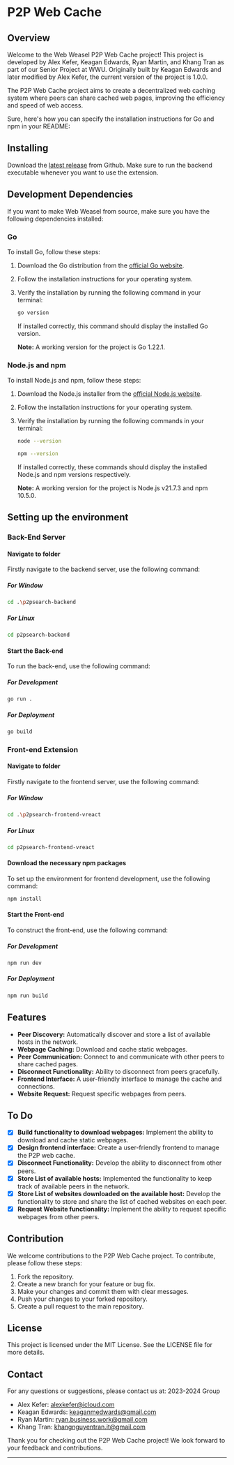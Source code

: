 # P2P Web Cache

## Overview

Welcome to the Web Weasel P2P Web Cache project! This project is developed by Alex Kefer, Keagan Edwards, Ryan Martin, and Khang Tran as part of our Senior Project at WWU. Originally built by Keagan Edwards and later modified by Alex Kefer, the current version of the project is 1.0.0.

The P2P Web Cache project aims to create a decentralized web caching system where peers can share cached web pages, improving the efficiency and speed of web access.

Sure, here's how you can specify the installation instructions for Go and npm in your README:

## Installing

Download the [latest release](https://https://github.com/alexkefer/Web-Weasel/releases) from Github. Make sure to run the backend executable whenever you want to use the extension.

## Development Dependencies

If you want to make Web Weasel from source, make sure you have the following dependencies installed:

### Go

To install Go, follow these steps:

1. Download the Go distribution from the [official Go website](https://golang.org/dl/).
2. Follow the installation instructions for your operating system.
3. Verify the installation by running the following command in your terminal:
   ```sh
   go version
   ```
   If installed correctly, this command should display the installed Go version.
   
   **Note:** A working version for the project is Go 1.22.1.

### Node.js and npm

To install Node.js and npm, follow these steps:

1. Download the Node.js installer from the [official Node.js website](https://nodejs.org/).
2. Follow the installation instructions for your operating system.
3. Verify the installation by running the following commands in your terminal:
   ```sh
   node --version
   ```
   ```sh
   npm --version
   ```
   If installed correctly, these commands should display the installed Node.js and npm versions respectively.
   
   **Note:** A working version for the project is Node.js v21.7.3 and npm 10.5.0.

## Setting up the environment

### Back-End Server 
#### Navigate to folder
Firstly navigate to the backend server, use the following command:
##### For Window
```sh
cd .\p2psearch-backend        
```
##### For Linux
```sh
cd p2psearch-backend      
```
#### Start the Back-end
To run the back-end, use the following command:

##### For Development
```sh
go run .
```
##### For Deployment 
```sh
go build
```
### Front-end Extension 
#### Navigate to folder
Firstly navigate to the frontend server, use the following command:
##### For Window
```sh
cd .\p2psearch-frontend-vreact       
```
##### For Linux
```sh
cd p2psearch-frontend-vreact     
```
#### Download the necessary npm packages
To set up the environment for frontend development, use the following command:
```sh
npm install
```
#### Start the Front-end 
To construct the front-end, use the following command:
##### For Development
```sh
npm run dev
```

##### For Deployment
```sh
npm run build
```
## Features

- **Peer Discovery:** Automatically discover and store a list of available hosts in the network.
- **Webpage Caching:** Download and cache static webpages.
- **Peer Communication:** Connect to and communicate with other peers to share cached pages.
- **Disconnect Functionality:** Ability to disconnect from peers gracefully.
- **Frontend Interface:** A user-friendly interface to manage the cache and connections.
- **Website Request:** Request specific webpages from peers.

## To Do

- [x] **Build functionality to download webpages:** Implement the ability to download and cache static webpages.
- [x] **Design frontend interface:** Create a user-friendly frontend to manage the P2P web cache.
- [x] **Disconnect Functionality:** Develop the ability to disconnect from other peers.
- [x] **Store List of available hosts:** Implemented the functionality to keep track of available peers in the network.
- [x] **Store List of websites downloaded on the available host:** Develop the functionality to store and share the list of cached websites on each peer.
- [x] **Request Website functionality:** Implement the ability to request specific webpages from other peers.

## Contribution

We welcome contributions to the P2P Web Cache project. To contribute, please follow these steps:

1. Fork the repository.
2. Create a new branch for your feature or bug fix.
3. Make your changes and commit them with clear messages.
4. Push your changes to your forked repository.
5. Create a pull request to the main repository.

## License

This project is licensed under the MIT License. See the LICENSE file for more details.

## Contact

For any questions or suggestions, please contact us at:
2023-2024 Group
- Alex Kefer: [alexkefer@icloud.com](mailto:alexkefer@icloud.com)
- Keagan Edwards: [keaganmedwards@gmail.com](mailto:keaganmedwards@gmail.com)
- Ryan Martin: [ryan.business.work@gmail.com](mailto:ryan.business.work@gmail.com)
- Khang Tran: [khangnguyentran.it@gmail.com](mailto:khangnguyentran.it@gmail.com)

Thank you for checking out the P2P Web Cache project! We look forward to your feedback and contributions.


---
